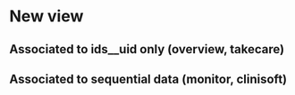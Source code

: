 
# New view
## Associated to ids__uid only (overview, takecare)

## Associated to sequential data (monitor, clinisoft)
